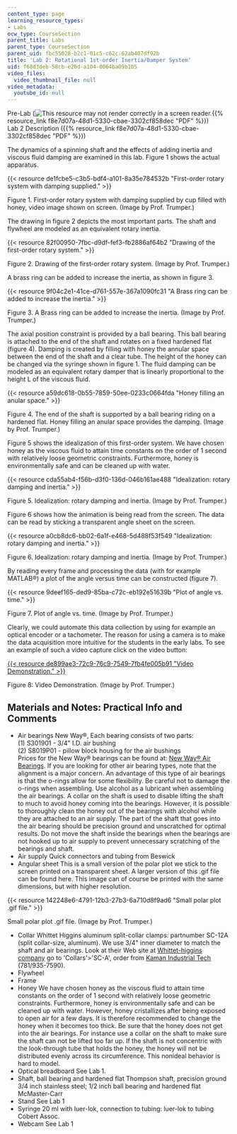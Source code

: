 ```yaml
---
content_type: page
learning_resource_types:
- Labs
ocw_type: CourseSection
parent_title: Labs
parent_type: CourseSection
parent_uid: fbc55028-b2c1-01c5-c62c-62ab407df92b
title: 'Lab 2: Rotational 1st-order Inertia/Damper System'
uid: f68d3deb-58cb-e26d-a104-0064ba09b1b5
video_files:
  video_thumbnail_file: null
video_metadata:
  youtube_id: null
---
```


Pre-Lab (![This resource may not render correctly in a screen reader.](/images/inacessible.gif){{% resource_link f8e7d07a-48d1-5330-cbae-3302cf858dec "PDF" %}})  
Lab 2 Description ({{% resource_link f8e7d07a-48d1-5330-cbae-3302cf858dec "PDF" %}})

The dynamics of a spinning shaft and the effects of adding inertia and viscous fluid damping are examined in this lab. Figure 1 shows the actual apparatus.

{{< resource de1fcbe5-c3b5-bdf4-a101-8a35e784532b "First-order rotary system with damping supplied." >}}

Figure 1. First-order rotary system with damping supplied by cup filled with honey, video image shown on screen. (Image by Prof. Trumper.)

The drawing in figure 2 depicts the most important parts. The shaft and flywheel are modeled as an equivalent rotary inertia.

{{< resource 82f00950-7fbc-d9df-fef3-fb2886af64b2 "Drawing of the first-order rotary system." >}}

Figure 2. Drawing of the first-order rotary system. (Image by Prof. Trumper.)

A brass ring can be added to increase the inertia, as shown in figure 3.

{{< resource 9f04c2e1-41ce-d761-557e-367a1090fc31 "A Brass ring can be added to increase the inertia." >}}

Figure 3. A Brass ring can be added to increase the inertia. (Image by Prof. Trumper.)

The axial position constraint is provided by a ball bearing. This ball bearing is attached to the end of the shaft and rotates on a fixed hardened flat (figure 4). Damping is created by filling with honey the annular space between the end of the shaft and a clear tube. The height of the honey can be changed via the syringe shown in figure 1. The fluid damping can be modeled as an equivalent rotary damper that is linearly proportional to the height L of the viscous fluid.

{{< resource a59dc618-0b55-7859-50ee-0233c0664fda "Honey filling an anular space." >}}

Figure 4. The end of the shaft is supported by a ball bearing riding on a hardened flat. Honey filling an anular space provides the damping. (Image by Prof. Trumper.)

Figure 5 shows the idealization of this first-order system. We have chosen honey as the viscous fluid to attain time constants on the order of 1 second with relatively loose geometric constraints. Furthermore, honey is environmentally safe and can be cleaned up with water.

{{< resource cda55ab4-f56b-d3f0-136d-046b161ae488 "Idealization: rotary damping and inertia." >}}

Figure 5. Idealization: rotary damping and inertia. (Image by Prof. Trumper.)

Figure 6 shows how the animation is being read from the screen. The data can be read by sticking a transparent angle sheet on the screen.

{{< resource a0cb8dc6-bb02-6a1f-e468-5d488f53f549 "Idealization: rotary damping and inertia." >}}

Figure 6. Idealization: rotary damping and inertia. (Image by Prof. Trumper.)

By reading every frame and processing the data (with for example MATLAB®) a plot of the angle versus time can be constructed (figure 7).

{{< resource 9deef165-ded9-85ba-c72c-eb192e51639b "Plot of angle vs. time." >}}

Figure 7. Plot of angle vs. time. (Image by Prof. Trumper.)

Clearly, we could automate this data collection by using for example an optical encoder or a tachometer. The reason for using a camera is to make the data acquisition more intuitive for the students in the early labs. To see an example of such a video capture click on the video button:

[{{< resource de899ae3-72c9-76c9-7549-7fb4fe005b91 "Video Demonstration." >}}](/ans7870/2/2.003/s05/labs/Lab2.mov)

Figure 8: Video Demonstration. (Image by Prof. Trumper.)

Materials and Notes: Practical Info and Comments
------------------------------------------------

*   Air bearings New Way®, Each bearing consists of two parts:  
    (1) S301901 - 3/4" I.D. air bushing  
    (2) S8019P01 - pillow block housing for the air bushings  
    Prices for the New Way® bearings can be found at: [New Way® Air Bearings](http://www.newwayairbearings.com/). If you are looking for other air bearing types, note that the alignment is a major concern. An advantage of this type of air bearings is that the o-rings allow for some flexibility. Be careful not to damage the o-rings when assembling. Use alcohol as a lubricant when assembling the air bearings. A collar on the shaft is used to disable lifting the shaft to much to avoid honey coming into the bearings. However, it is possible to thoroughly clean the honey out of the bearings with alcohol while they are attached to an air supply. The part of the shaft that goes into the air bearing should be precision ground and unscratched for optimal results. Do not move the shaft inside the bearings when the bearings are not hooked up to air supply to prevent unnecessary scratching of the bearings and shaft.
*   Air supply Quick connectors and tubing from Beswick
*   Angular sheet This is a small version of the polar plot we stick to the screen printed on a transparent sheet. A larger version of this .gif file can be found here. This image can of course be printed with the same dimensions, but with higher resolution.

{{< resource 142248e6-4791-12b3-27b3-6a710d8f9ad6 "Small polar plot .gif file." >}}

Small polar plot .gif file. (Image by Prof. Trumper.)

*   Collar Whittet Higgins aluminum split-collar clamps: partnumber SC-12A (split collar-size, aluminum). We use 3/4" inner diameter to match the shaft and air bearings. Look at their Web site at [Whittet-higgins company](http://www.whittet-higgins.com/) go to 'Collars'>'SC-A', order from [Kaman Industrial Tech](http://www.kamandirect.com/) (781/935-7590).
*   Flywheel
*   Frame
*   Honey We have chosen honey as the viscous fluid to attain time constants on the order of 1 second with relatively loose geometric constraints. Furthermore, honey is environmentally safe and can be cleaned up with water. However, honey cristallizes after being exposed to open air for a few days. It is therefore recommended to change the honey when it becomes too thick. Be sure that the honey does not get into the air bearings. For instance use a collar on the shaft to make sure the shaft can not be lifted too far up. If the shaft is not concentric with the look-through tube that holds the honey, the honey will not be distributed evenly across its circumference. This nonideal behavior is hard to model.
*   Optical breadboard See Lab 1.
*   Shaft, ball bearing and hardened flat Thompson shaft, precision ground 3/4 inch stainless steel; 1/2 inch ball bearing and hardened flat McMaster-Carr
*   Stand See Lab 1
*   Syringe 20 ml with luer-lok, connection to tubing: luer-lok to tubing Cobert Assoc.
*   Webcam See Lab 1